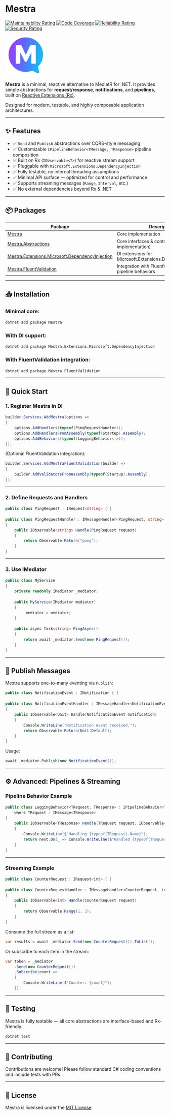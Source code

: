 # Mestra

[![Maintainability Rating](https://sonarcloud.io/api/project_badges/measure?project=dev-hancock_Mestra&metric=sqale_rating)](https://sonarcloud.io/summary/new_code?id=dev-hancock_Mestra)
[![Code Coverage](https://sonarcloud.io/api/project_badges/measure?project=dev-hancock_Mestra&metric=coverage)](https://sonarcloud.io/summary/new_code?id=dev-hancock_Mestra)
[![Reliability Rating](https://sonarcloud.io/api/project_badges/measure?project=dev-hancock_Mestra&metric=reliability_rating)](https://sonarcloud.io/summary/new_code?id=dev-hancock_Mestra)
[![Security Rating](https://sonarcloud.io/api/project_badges/measure?project=dev-hancock_Mestra&metric=security_rating)](https://sonarcloud.io/summary/new_code?id=dev-hancock_Mestra)

![Mestra logo](https://github.com/dev-hancock/Mestra/blob/main/icon.png)

**Mestra** is a minimal, reactive alternative to MediatR for .NET.
It provides simple abstractions for **request/response**, **notifications**, and **pipelines**, built
on [Reactive Extensions (Rx)](https://github.com/dotnet/reactive).

Designed for modern, testable, and highly composable application architectures.

---

## ✨ Features

* ✅ `Send` and `Publish` abstractions over CQRS-style messaging
* ✅ Customizable `IPipelineBehavior<TMessage, TResponse>` pipeline composition
* ✅ Built on Rx (`IObservable<T>`) for reactive stream support
* ✅ Pluggable with `Microsoft.Extensions.DependencyInjection`
* ✅ Fully testable, no internal threading assumptions
* ✅ Minimal API surface — optimized for control and performance
* ✅ Supports streaming messages (`Range`, `Interval`, etc.)
* ✅ No external dependencies beyond Rx & .NET

---

## 📦 Packages

| Package                                                                                                                           | Description                                                |
|-----------------------------------------------------------------------------------------------------------------------------------|------------------------------------------------------------|
| [Mestra](https://www.nuget.org/packages/Mestra)                                                                                   | Core implementation                                        |
| [Mestra.Abstractions](https://www.nuget.org/packages/Mestra.Abstractions)                                                         | Core interfaces & contracts (no implementation)            |
| [Mestra.Extensions.Microsoft.DependencyInjection](https://www.nuget.org/packages/Mestra.Extensions.Microsoft.DependencyInjection) | DI extensions for Microsoft.Extensions.DependencyInjection |
| [Mestra.FluentValidation](https://www.nuget.org/packages/Mestra.FluentValidation)                                                 | Integration with FluentValidation via pipeline behaviors   |

---

## 📥 Installation

### Minimal core:

```bash
dotnet add package Mestra
```

### With DI support:

```bash
dotnet add package Mestra.Extensions.Microsoft.DependencyInjection
```

### With FluentValidation integration:

```bash
dotnet add package Mestra.FluentValidation
```

---

## 🚀 Quick Start

### 1️. Register Mestra in DI

```csharp
builder.Services.AddMestra(options =>
{
    options.AddHandlers(typeof(PingRequestHandler));
    options.AddHandlersFromAssembly(typeof(Startup).Assembly);
    options.AddBehaviors(typeof(LoggingBehavior<,>));
});
```

(Optional FluentValidation integration):

```csharp
builder.Services.AddMestraFluentValidation(builder =>
{
    builder.AddValidatorsFromAssembly(typeof(Startup).Assembly);
});
```

---

### 2️. Define Requests and Handlers

```csharp
public class PingRequest : IRequest<string> { }

public class PingRequestHandler : IMessageHandler<PingRequest, string>
{
    public IObservable<string> Handle(PingRequest request)
    {
        return Observable.Return("pong");
    }
}
```

---

### 3. Use IMediator

```csharp
public class MyService
{
    private readonly IMediator _mediator;

    public MyService(IMediator mediator)
    {
        _mediator = mediator;
    }

    public async Task<string> PingAsync()
    {
        return await _mediator.Send(new PingRequest());
    }
}
```

---

## 🔄 Publish Messages

Mestra supports one-to-many eventing via `Publish`:

```csharp
public class NotificationEvent : INotification { }

public class NotificationEventHandler : IMessageHandler<NotificationEvent, Unit>
{
    public IObservable<Unit> Handle(NotificationEvent notification)
    {
        Console.WriteLine("Notification event received.");
        return Observable.Return(Unit.Default);
    }
}
```

Usage:

```csharp
await _mediator.Publish(new NotificationEvent());
```

---

## ⚙️ Advanced: Pipelines & Streaming

### Pipeline Behavior Example

```csharp
public class LoggingBehavior<TRequest, TResponse> : IPipelineBehavior<TRequest, TResponse>
    where TRequest : IMessage<TResponse>
{
    public IObservable<TResponse> Handle(TRequest request, IObservable<TResponse> next)
    {
        Console.WriteLine($"Handling {typeof(TRequest).Name}");
        return next.Do(_ => Console.WriteLine($"Handled {typeof(TRequest).Name}"));
    }
}
```

---

### Streaming Example

```csharp
public class CounterRequest : IRequest<int> { }

public class CounterRequestHandler : IMessageHandler<CounterRequest, int>
{
    public IObservable<int> Handle(CounterRequest request)
    {
        return Observable.Range(1, 3);
    }
}
```

Consume the full stream as a list:

```csharp
var results = await _mediator.Send(new CounterRequest()).ToList();
```

Or subscribe to each item in the stream:

```csharp
var token = _mediator
    .Send(new CounterRequest())
    .Subscribe(count => 
    {
        Console.WriteLine($"Counter: {count}");
    });
```

---

## 🧪 Testing

Mestra is fully testable — all core abstractions are interface-based and Rx-friendly.

```bash
dotnet test
```

---

## 🤝 Contributing

Contributions are welcome! Please follow standard C# coding conventions and include tests with PRs.

---

## 📄 License

Mestra is licensed under the [MIT License](LICENSE).
